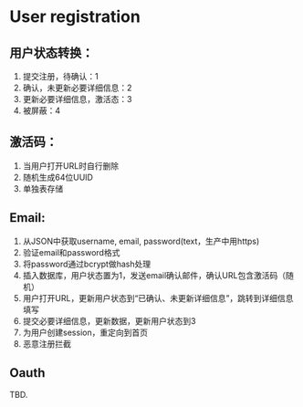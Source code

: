 
# User registration

## 用户状态转换：
1. 提交注册，待确认：1
1. 确认，未更新必要详细信息：2
1. 更新必要详细信息，激活态：3
1. 被屏蔽：4

## 激活码：

1. 当用户打开URL时自行删除
1. 随机生成64位UUID
1. 单独表存储

## Email:

1. 从JSON中获取username, email, password(text，生产中用https)
1. 验证email和password格式
1. 将password通过bcrypt做hash处理
1. 插入数据库，用户状态置为1，发送email确认邮件，确认URL包含激活码（随机）
1. 用户打开URL，更新用户状态到“已确认、未更新详细信息”，跳转到详细信息填写
1. 提交必要详细信息，更新数据，更新用户状态到3
1. 为用户创建session，重定向到首页
1. 恶意注册拦截

## Oauth

TBD.
